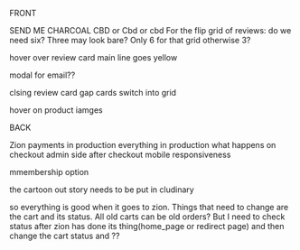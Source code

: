 FRONT

SEND ME CHARCOAL
CBD or Cbd or cbd
For the flip grid of reviews: do we need six? Three may look bare? Only 6 for that grid otherwise 3?

<!-- footer charcoal -->

hover over review card main line goes yellow


modal for email??


clsing review card gap
cards switch into grid

hover on product iamges







BACK


Zion payments in production
everything in production
what happens on checkout
admin side after checkout
mobile responsiveness


mmembership option

<!-- carts guest logging -->

the cartoon out story needs to be put in cludinary

so everything is good when it goes to zion. Things that need to change are the cart and its status.
All old carts can be old orders?
But I need to check status after zion has done its thing(home_page or redirect page) and then change the
cart status and ??

